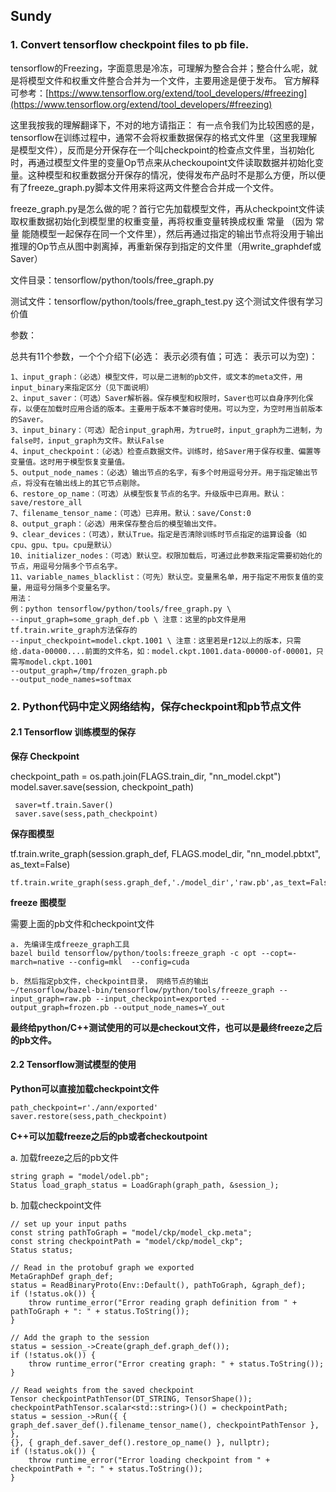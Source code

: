 ## Sundy
### 1. Convert tensorflow checkpoint files to pb file.

tensorflow的Freezing，字面意思是冷冻，可理解为整合合并；整合什么呢，就是将模型文件和权重文件整合合并为一个文件，主要用途是便于发布。
官方解释可参考：[https://www.tensorflow.org/extend/tool_developers/#freezing](https://www.tensorflow.org/extend/tool_developers/#freezing)

这里我按我的理解翻译下，不对的地方请指正：
有一点令我们为比较困惑的是，tensorflow在训练过程中，通常不会将权重数据保存的格式文件里（这里我理解是模型文件），反而是分开保存在一个叫checkpoint的检查点文件里，当初始化时，再通过模型文件里的变量Op节点来从checkoupoint文件读取数据并初始化变量。这种模型和权重数据分开保存的情况，使得发布产品时不是那么方便，所以便有了freeze_graph.py脚本文件用来将这两文件整合合并成一个文件。

freeze_graph.py是怎么做的呢？首行它先加载模型文件，再从checkpoint文件读取权重数据初始化到模型里的权重变量，再将权重变量转换成权重 常量 （因为 常量 能随模型一起保存在同一个文件里），然后再通过指定的输出节点将没用于输出推理的Op节点从图中剥离掉，再重新保存到指定的文件里（用write_graphdef或Saver）


文件目录：tensorflow/python/tools/free_graph.py

测试文件：tensorflow/python/tools/free_graph_test.py 这个测试文件很有学习价值

参数：

总共有11个参数，一个个介绍下(必选： 表示必须有值；可选： 表示可以为空)：
	
	1、input_graph：（必选）模型文件，可以是二进制的pb文件，或文本的meta文件，用input_binary来指定区分（见下面说明）
	2、input_saver：（可选）Saver解析器。保存模型和权限时，Saver也可以自身序列化保存，以便在加载时应用合适的版本。主要用于版本不兼容时使用。可以为空，为空时用当前版本的Saver。
	3、input_binary：（可选）配合input_graph用，为true时，input_graph为二进制，为false时，input_graph为文件。默认False
	4、input_checkpoint：（必选）检查点数据文件。训练时，给Saver用于保存权重、偏置等变量值。这时用于模型恢复变量值。
	5、output_node_names：（必选）输出节点的名字，有多个时用逗号分开。用于指定输出节点，将没有在输出线上的其它节点剔除。
	6、restore_op_name：（可选）从模型恢复节点的名字。升级版中已弃用。默认：save/restore_all
	7、filename_tensor_name：（可选）已弃用。默认：save/Const:0
	8、output_graph：（必选）用来保存整合后的模型输出文件。
	9、clear_devices：（可选），默认True。指定是否清除训练时节点指定的运算设备（如cpu、gpu、tpu。cpu是默认）
	10、initializer_nodes：（可选）默认空。权限加载后，可通过此参数来指定需要初始化的节点，用逗号分隔多个节点名字。
	11、variable_names_blacklist：（可先）默认空。变量黑名单，用于指定不用恢复值的变量，用逗号分隔多个变量名字。
	用法：
	例：python tensorflow/python/tools/free_graph.py \
	--input_graph=some_graph_def.pb \ 注意：这里的pb文件是用tf.train.write_graph方法保存的
	--input_checkpoint=model.ckpt.1001 \ 注意：这里若是r12以上的版本，只需给.data-00000....前面的文件名，如：model.ckpt.1001.data-00000-of-00001，只需写model.ckpt.1001  
	--output_graph=/tmp/frozen_graph.pb 
	--output_node_names=softmax


### 2. Python代码中定义网络结构，保存checkpoint和pb节点文件
#### 2.1 Tensorflow 训练模型的保存
**保存 Checkpoint**

checkpoint_path = os.path.join(FLAGS.train_dir, "nn_model.ckpt")
model.saver.save(session, checkpoint_path)

	
	 saver=tf.train.Saver()
	 saver.save(sess,path_checkpoint)
 **保存图模型**

tf.train.write_graph(session.graph_def, FLAGS.model_dir, "nn_model.pbtxt", as_text=False)

	tf.train.write_graph(sess.graph_def,'./model_dir','raw.pb',as_text=False)

**freeze 图模型**

  需要上面的pb文件和checkpoint文件
  
	a. 先编译生成freeze_graph工具
	bazel build tensorflow/python/tools:freeze_graph -c opt --copt=-march=native --config=mkl  --config=cuda  
	
	b. 然后指定pb文件，checkpoint目录， 网络节点的输出 
	~/tensorflow/bazel-bin/tensorflow/python/tools/freeze_graph --input_graph=raw.pb --input_checkpoint=exported --output_graph=frozen.pb --output_node_names=Y_out

**最终给python/C++测试使用的可以是checkout文件，也可以是最终freeze之后的pb文件。**


#### 2.2 Tensorflow测试模型的使用

**Python可以直接加载checkpoint文件**

	path_checkpoint=r'./ann/exported'
	saver.restore(sess,path_checkpoint)

**C++可以加载freeze之后的pb或者checkoutpoint**

 a. 加载freeze之后的pb文件
	
 	string graph = "model/odel.pb";
	Status load_graph_status = LoadGraph(graph_path, &session_);

b. 加载checkpoint文件
   
	// set up your input paths
	const string pathToGraph = "model/ckp/model_ckp.meta";
	const string checkpointPath = "model/ckp/model_ckp";
	Status status;

	// Read in the protobuf graph we exported
	MetaGraphDef graph_def;
	status = ReadBinaryProto(Env::Default(), pathToGraph, &graph_def);
	if (!status.ok()) {
		throw runtime_error("Error reading graph definition from " + pathToGraph + ": " + status.ToString());
	}

	// Add the graph to the session
	status = session_->Create(graph_def.graph_def());
	if (!status.ok()) {
		throw runtime_error("Error creating graph: " + status.ToString());
	}

	// Read weights from the saved checkpoint
	Tensor checkpointPathTensor(DT_STRING, TensorShape());
	checkpointPathTensor.scalar<std::string>()() = checkpointPath;
	status = session_->Run({ { graph_def.saver_def().filename_tensor_name(), checkpointPathTensor }, },
	{}, { graph_def.saver_def().restore_op_name() }, nullptr);
	if (!status.ok()) {
		throw runtime_error("Error loading checkpoint from " + checkpointPath + ": " + status.ToString());
	}